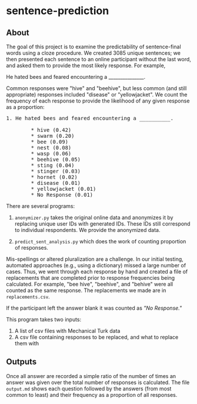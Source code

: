# sentence-prediction

## About

The goal of this project is to examine the predictability of sentence-final words using a cloze procedure. We created 3085 unique sentences; we then presented each sentence to an online participant without the last word, and asked them to provide the most likely response. For example,

He hated bees and feared encountering a _______________.

Common responses were "hive" and "beehive", but less common (and still appropriate) responses included "disease" or "yellowjacket". We count the frequency of each response to provide the likelihood of any given response as a proportion:

<pre>
1. He hated bees and feared encountering a __________.

        * hive (0.42)
        * swarm (0.20)
        * bee (0.09)
        * nest (0.08)
        * wasp (0.06)
        * beehive (0.05)
        * sting (0.04)
        * stinger (0.03)
        * hornet (0.02)
        * disease (0.01)
        * yellowjacket (0.01)
        * No Response (0.01)
</pre>


There are several programs:

1. `anonymizer.py` takes the original online data and anonymizes it by replacing unique user IDs with generated IDs. These IDs still correspond to individual respondents. We provide the anonymized data.

2. `predict_sent_analysis.py` which does the work of counting proportion of responses.



Mis-spellings or altered pluralization are a challenge. In our initial testing, automated approaches (e.g., using a dictionary) missed a large number of cases. Thus, we went through each response by hand and created a file of replacements that are completed prior to response frequencies being calculated. For example, "bee hive", "beehive", and "behive" were all counted as the same response. The replacements we made are in `replacements.csv`.

If the participant left the answer blank it was counted as  *"No Response."*

This program takes two inputs:

1. A list of csv files with Mechanical Turk data
2. A csv file containing responses to be replaced, and what to replace them with


## Outputs

Once all answer are recorded a simple ratio of the number of times an answer was given over the total number of responses is calculated. The file `output.md` shows each question followed by the answers (from most common to least) and their frequency as a proportion of all responses.
